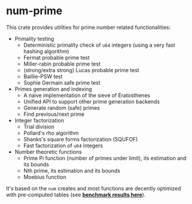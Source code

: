 # num-prime

This crate provides utilities for prime number related functionalities:
- Primality testing
  - Deterministic primality check of `u64` integers (using a very fast hashing algorithm)
  - Fermat probable prime test
  - Miller-rabin probable prime test
  - (strong/extra strong) Lucas probable prime test
  - Baillie-PSW test
  - Sophie Germain safe prime test
- Primes generation and indexing
  - A naive implementation of the sieve of Eratosthenes
  - Unified API to support other prime generation backends
  - Generate random (safe) primes
  - Find previous/next prime
- Integer factorization
  - Trial division
  - Pollard's rho algorithm
  - Shanks's square forms factorization (SQUFOF)
  - Fast factorization of `u64` integers
- Number theoretic functions
  - Prime Pi function (number of primes under limit), its estimation and its bounds
  - Nth prime, its estimation and its bounds
  - Moebius function

It's based on the `num` creates and most functions are decently optimized with pre-computed tables (see **[benchmark results here](./PERFORMANCE.md)**).
